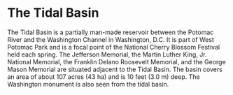 <param ve-config
       banner="https://upload.wikimedia.org/wikipedia/commons/thumb/1/1e/Sunrise_at_Tidal_Basin_11.28%2C%2713_071.JPG/1024px-Sunrise_at_Tidal_Basin_11.28%2C%2713_071.JPG"
       title="The Tidal Basin"
       layout="vtl">

# The Tidal Basin

The Tidal Basin is a partially man-made reservoir between the Potomac River and the Washington Channel in Washington, D.C. It is part of West Potomac Park and is a focal point of the National Cherry Blossom Festival held each spring. The <span class="linked-anno" data-click-annotation="841e5a37-ecb4-4e8d-9b1e-fcc8db3304d8">Jefferson Memorial</span>, the Martin Luther King, Jr. National Memorial, the Franklin Delano Roosevelt Memorial, and the <span class="linked-anno" data-click-annotation="11e623e0-e1b9-414f-a778-5eae0b09807a">George Mason Memorial</span> are situated adjacent to the Tidal Basin. The basin covers an area of about 107 acres (43 ha) and is 10 feet (3.0 m) deep.  The <span class="linked-anno" data-click-annotation="b3d399b6-2b98-4206-a397-7d3d68d5080d">Washington monument</span> is also seen from the tidal basin.
<param ve-image iiif-url="https://free.iiifhosting.com/iiif/4f44449c4d7bad07c9175a07f32accba70a702e3a15e5e6ae6bfc30f784a09e1" url="https://upload.wikimedia.org/wikipedia/commons/9/95/Tidal_Basin_in_Spring.jpg" title="The Tidal Basin">
